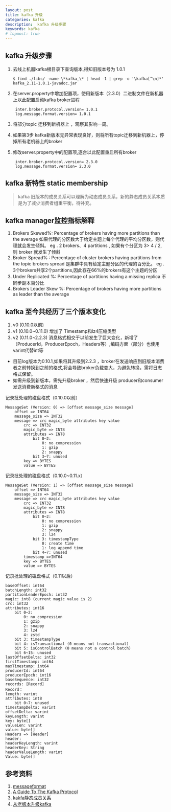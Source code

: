 ```yaml
---
layout: post
title: kafka 升级
categories: kafka
description:  kafka 升级步骤
keywords: kafka
# topmost: true
---
```


## kafka 升级步骤
1. 去线上机器kafka根目录下查询版本,得知旧版本号为 1.0.1
    ```shell
    $ find ./libs/ -name \*kafka_\* | head -1 | grep -o '\kafka[^\n]*'
    kafka_2.11-1.0.1-javadoc.jar
    ```
2. 在server.property中增加配置项，使用新版本（2.3.0）二进制文件在新机器上以此配置启动kafka broker进程
   ```shell
    inter.broker.protocol.version= 1.0.1
    log.message.format.version= 1.0.1
   ```
  
3. 将部分topic 迁移到新机器上 ，观察其影响一周。
4. 如果第3步 kafka新版本无异常表现良好，则将所有topic迁移到新机器上，停掉所有老机器上的broker
5. 修改server.property中的配置项,逐台以此配置重启所有broker
   ```
    inter.broker.protocol.version= 2.3.0
    log.message.format.version= 2.3.0
   ```  

##  kafka 新特性 static membership
> kafka 旧版本的成员关系可以理解为动态成员关系，新的静态成员关系本质是为了减少消费者组重平衡，待补充。

## kafka manager监控指标解释
1. Brokers Skewed%: Percentage of brokers having more partitions than the average 
    如果代理的分区数大于给定主题上每个代理的平均分区数，则代理就会发生倾斜。
    eg . 2 brokers、4 partitions , 如果有个分区为 3>  4 / 2,则 broker 就发生了倾斜  
2. Broker Spread% : Percentage of cluster brokers having partitions from the topic
    brokers spread  是集群中具有给定主题分区的代理的百分比。
    eg . 3个brokers共享2个partitions,因此存在66%的brokers有这个主题的分区
3. Under Replicated %: Percentage of partitions having a missing replica   不同步副本百分比
4. Brokers Leader Skew %: Percentage of brokers having more partitions as leader than the average

## kafka 至今共经历了三个版本变化

1. v0 (0.10.0以前)
2. v1 (0.10.0~0.11.0) 增加了 Timestamp和lz4压缩类型
3. v2 (0.11.0~2.2.3) 消息格式相交于以前发生了巨大变化，新增了（ProducerId，ProducerEpoch，Headers等）,编码方面（部分）也使用varint代替int等
* 目前log版本为0.10.1,如果将其升级到2.2.3 ，broker在发送响应到旧版本消费者之前转换到之前的格式,将会导致broker负载变大，为避免转换，需将日志格式保留。
* 如需升级到新版本，需先升级broker ，然后快速升级 producer和consumer发送消费新格式的消息

记录批处理的磁盘格式（0.10.0以前）
```
MessageSet (Version: 0) => [offset message_size message]
    offset => INT64
    message_size => INT32
    message => crc magic_byte attributes key value
        crc => INT32
        magic_byte => INT8
        attributes => INT8
            bit 0~2:
                0: no compression
                1: gzip
                2: snappy
            bit 3~7: unused
        key => BYTES
        value => BYTES
```
记录批处理的磁盘格式（0.10.0~0.11.x）
```
MessageSet (Version: 1) => [offset message_size message]
    offset => INT64
    message_size => INT32
    message => crc magic_byte attributes key value
        crc => INT32
        magic_byte => INT8
        attributes => INT8
            bit 0~2:
                0: no compression
                1: gzip
                2: snappy
                3: lz4
            bit 3: timestampType
                0: create time
                1: log append time
            bit 4~7: unused
        timestamp =>INT64
        key => BYTES
        value => BYTES
```
记录批处理的磁盘格式（0.11以后）
```
baseOffset: int64
batchLength: int32
partitionLeaderEpoch: int32
magic: int8 (current magic value is 2)
crc: int32
attributes: int16
    bit 0~2:
        0: no compression
        1: gzip
        2: snappy
        3: lz4
        4: zstd
    bit 3: timestampType
    bit 4: isTransactional (0 means not transactional)
    bit 5: isControlBatch (0 means not a control batch)
    bit 6~15: unused
lastOffsetDelta: int32
firstTimestamp: int64
maxTimestamp: int64
producerId: int64
producerEpoch: int16
baseSequence: int32
records: [Record]
Record：
length: varint
attributes: int8
    bit 0~7: unused
timestampDelta: varint
offsetDelta: varint
keyLength: varint
key: byte[]
valueLen: varint
value: byte[]
Headers => [Header]
header:
headerKeyLength: varint
headerKey: String
headerValueLength: varint
Value: byte[]
```


## 参考资料 
1. [messageformat](https://kafka.apache.org/documentation/#messageformat)
2. [A Guide To The Kafka Protocol](https://cwiki.apache.org/confluence/display/KAFKA/A+Guide+To+The+Kafka+Protocol#AGuideToTheKafkaProtocol-Messagesets)
3. [kakfa静态成员关系](https://cwiki.apache.org/confluence/display/KAFKA/KIP-345%3A+Introduce+static+membership+protocol+to+reduce+consumer+rebalances)
4. [从老版本升级kafka](https://www.orchome.com/505)